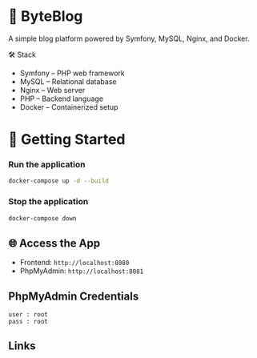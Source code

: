 # 📘 ByteBlog

A simple blog platform powered by Symfony, MySQL, Nginx, and Docker.

🛠️ Stack

- Symfony – PHP web framework
- MySQL – Relational database
- Nginx – Web server
- PHP – Backend language
- Docker – Containerized setup

# 🚀 Getting Started

### Run the application

```bash
docker-compose up -d --build
```

### Stop the application

```bash
docker-compose down
```

## 🌐 Access the App

- Frontend: `http://localhost:8080`
- PhpMyAdmin: `http://localhost:8081`

## PhpMyAdmin Credentials

```
user : root
pass : root
```


## Links